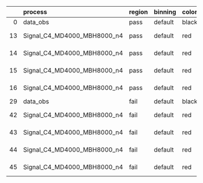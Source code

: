 |    | process                     | region   | binning   | color   | process_type   |   scale | variation   | source_filename                                                      | source_histname    | alias                       | title     |   combine_idx |     lnN |   shapes | syst_type   | direction   | variation_alias   |
|---:|:----------------------------|:---------|:----------|:--------|:---------------|--------:|:------------|:---------------------------------------------------------------------|:-------------------|:----------------------------|:----------|--------------:|--------:|---------:|:------------|:------------|:------------------|
|  0 | data_obs                    | pass     | default   | black   | DATA           |       1 | nominal     | ./histograms_for_2DAlphabet_v18//BH_Data.root                        | hpass              | Data                        | Data      |           nan | nan     |      nan | nan         | nan         | nan               |
| 13 | Signal_C4_MD4000_MBH8000_n4 | pass     | default   | red     | SIGNAL         |       1 | lumi        | ./histograms_for_2DAlphabet_v18//BH_Signal_C4_MD4000_MBH8000_n4.root | hpass              | Signal_C4_MD4000_MBH8000_n4 | BH signal |           nan |   1.016 |      nan | lnN         | nan         | nan               |
| 14 | Signal_C4_MD4000_MBH8000_n4 | pass     | default   | red     | SIGNAL         |       1 | SVM         | ./histograms_for_2DAlphabet_v18//BH_Signal_C4_MD4000_MBH8000_n4.root | hpass_SVMsyst_up   | Signal_C4_MD4000_MBH8000_n4 | BH signal |           nan | nan     |        1 | shapes      | Up          | SVMsyst           |
| 15 | Signal_C4_MD4000_MBH8000_n4 | pass     | default   | red     | SIGNAL         |       1 | SVM         | ./histograms_for_2DAlphabet_v18//BH_Signal_C4_MD4000_MBH8000_n4.root | hpass_SVMsyst_down | Signal_C4_MD4000_MBH8000_n4 | BH signal |           nan | nan     |        1 | shapes      | Down        | SVMsyst           |
| 16 | Signal_C4_MD4000_MBH8000_n4 | pass     | default   | red     | SIGNAL         |       1 | nominal     | ./histograms_for_2DAlphabet_v18//BH_Signal_C4_MD4000_MBH8000_n4.root | hpass              | Signal_C4_MD4000_MBH8000_n4 | BH signal |           nan | nan     |      nan | nan         | nan         | nan               |
| 29 | data_obs                    | fail     | default   | black   | DATA           |       1 | nominal     | ./histograms_for_2DAlphabet_v18//BH_Data.root                        | hfail              | Data                        | Data      |           nan | nan     |      nan | nan         | nan         | nan               |
| 42 | Signal_C4_MD4000_MBH8000_n4 | fail     | default   | red     | SIGNAL         |       1 | lumi        | ./histograms_for_2DAlphabet_v18//BH_Signal_C4_MD4000_MBH8000_n4.root | hfail              | Signal_C4_MD4000_MBH8000_n4 | BH signal |           nan |   1.016 |      nan | lnN         | nan         | nan               |
| 43 | Signal_C4_MD4000_MBH8000_n4 | fail     | default   | red     | SIGNAL         |       1 | SVM         | ./histograms_for_2DAlphabet_v18//BH_Signal_C4_MD4000_MBH8000_n4.root | hfail_SVMsyst_up   | Signal_C4_MD4000_MBH8000_n4 | BH signal |           nan | nan     |        1 | shapes      | Up          | SVMsyst           |
| 44 | Signal_C4_MD4000_MBH8000_n4 | fail     | default   | red     | SIGNAL         |       1 | SVM         | ./histograms_for_2DAlphabet_v18//BH_Signal_C4_MD4000_MBH8000_n4.root | hfail_SVMsyst_down | Signal_C4_MD4000_MBH8000_n4 | BH signal |           nan | nan     |        1 | shapes      | Down        | SVMsyst           |
| 45 | Signal_C4_MD4000_MBH8000_n4 | fail     | default   | red     | SIGNAL         |       1 | nominal     | ./histograms_for_2DAlphabet_v18//BH_Signal_C4_MD4000_MBH8000_n4.root | hfail              | Signal_C4_MD4000_MBH8000_n4 | BH signal |           nan | nan     |      nan | nan         | nan         | nan               |